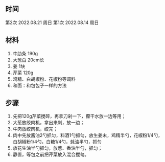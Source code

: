 ## 时间
第2次 2022.08.21 周日
第1次 2022.08.14 周日

## 材料
1. 牛肋条 190g
2. 大葱白 20cm长
3. 姜 1块
4. 芹菜 120g
5. 鸡精、白胡椒粉、花椒粉等调料
6. 和面：和包包子一样的方法

## 步骤
1. 先把120g芹菜搅碎，再拿刀剁一下，攥干水放一边等用；
2. 大葱放绞肉机，拿出来剁，放一边；
3. 牛肉放绞肉机，绞完；
4. 肉中先放酱油2勺抓匀，料酒1勺抓匀，放生姜末，鸡精半勺，花椒粉1/4勺，白胡椒粉1/4勺，白糖1/4勺，蚝油半勺，抓匀
5. 放花生油半勺抓匀，放葱、香油半勺，抓匀；
6. 静置，等包之前把芹菜放入混合搅匀。